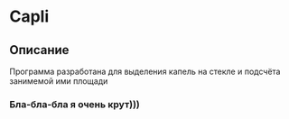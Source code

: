 # Capli
## Описание
Программа разработана для выделения капель на стекле и подсчёта занимемой ими площади
### Бла-бла-бла я очень крут)))
